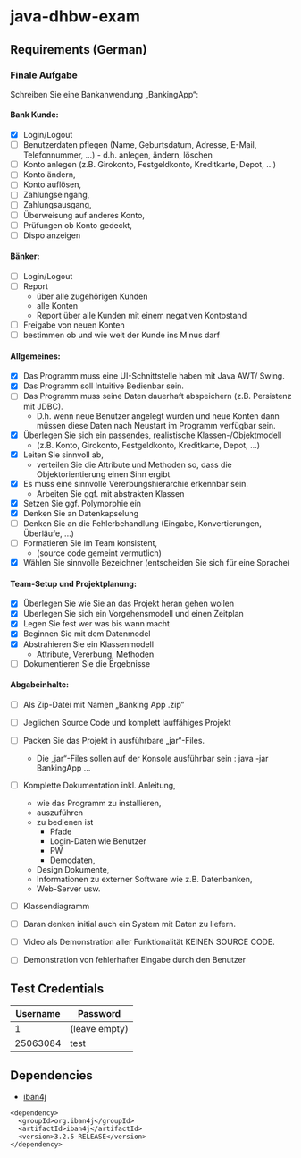# java-dhbw-exam

## Requirements (German)
### Finale Aufgabe
Schreiben Sie eine Bankanwendung „BankingApp“:
#### Bank Kunde:
- [x] Login/Logout
- [ ] Benutzerdaten pflegen (Name, Geburtsdatum, Adresse, E-Mail, Telefonnummer, ...) - d.h. anlegen, ändern, löschen
- [ ] Konto anlegen (z.B. Girokonto, Festgeldkonto, Kreditkarte, Depot, ...)
- [ ] Konto ändern, 
- [ ] Konto auflösen, 
- [ ] Zahlungseingang, 
- [ ] Zahlungsausgang, 
- [ ] Überweisung auf anderes Konto, 
- [ ] Prüfungen ob Konto gedeckt, 
- [ ] Dispo anzeigen
#### Bänker:
- [ ] Login/Logout
- [ ] Report 
  - über alle zugehörigen Kunden
  - alle Konten
  - Report über alle Kunden mit einem negativen Kontostand
- [ ] Freigabe von neuen Konten
- [ ] bestimmen ob und wie weit der Kunde ins Minus darf
#### Allgemeines:
- [x] Das Programm muss eine UI-Schnittstelle haben mit Java AWT/ Swing.
- [x] Das Programm soll Intuitive Bedienbar sein.
- [ ] Das Programm muss seine Daten dauerhaft abspeichern (z.B. Persistenz mit JDBC). 
  - D.h. wenn neue Benutzer angelegt wurden und neue Konten 
    dann müssen diese Daten nach Neustart im Programm verfügbar sein.
- [x] Überlegen Sie sich ein passendes, realistische Klassen-/Objektmodell
  - (z.B. Konto, Girokonto, Festgeldkonto, Kreditkarte, Depot, ...)
- [x] Leiten Sie sinnvoll ab, 
  - verteilen Sie die Attribute und Methoden so, dass die Objektorientierung einen Sinn ergibt
- [x] Es muss eine sinnvolle Vererbungshierarchie erkennbar sein.
  - Arbeiten Sie ggf. mit abstrakten Klassen
- [x] Setzen Sie ggf. Polymorphie ein
- [x] Denken Sie an Datenkapselung
- [ ] Denken Sie an die Fehlerbehandlung (Eingabe, Konvertierungen, Überläufe, ...)
- [ ] Formatieren Sie im Team konsistent, 
  - (source code gemeint vermutlich)
- [x] Wählen Sie sinnvolle Bezeichner (entscheiden Sie sich für eine Sprache)
#### Team-Setup und Projektplanung:
- [x] Überlegen Sie wie Sie an das Projekt heran gehen wollen
- [x] Überlegen Sie sich ein Vorgehensmodell und einen Zeitplan
- [x] Legen Sie fest wer was bis wann macht
- [x] Beginnen Sie mit dem Datenmodel
- [x] Abstrahieren Sie ein Klassenmodell
     - Attribute, Vererbung, Methoden
- [ ] Dokumentieren Sie die Ergebnisse
#### Abgabeinhalte:
- [ ] Als Zip-Datei mit Namen „Banking App <Gruppen-Id>.zip“
- [ ] Jeglichen Source Code und komplett lauffähiges Projekt
- [ ] Packen Sie das Projekt in ausführbare „jar“-Files. 
  - Die „jar“-Files sollen auf der Konsole ausführbar sein : java -jar BankingApp ...
- [ ] Komplette Dokumentation inkl. Anleitung, 
    - wie das Programm zu installieren, 
    - auszuführen
    - zu bedienen ist 
      - Pfade
      - Login-Daten wie Benutzer
      - PW
      - Demodaten, 
    - Design Dokumente,
    - Informationen zu externer Software wie z.B. Datenbanken, 
    - Web-Server usw.
- [ ] Klassendiagramm
- [ ] Daran denken initial auch ein System mit Daten zu liefern.
- [ ] Video als Demonstration aller Funktionalität KEINEN SOURCE CODE. 
- [ ] Demonstration von fehlerhafter Eingabe durch den Benutzer


## Test Credentials
| Username | Password      |
|----------|---------------|
| 1        | (leave empty) |
| 25063084    | test          |

## Dependencies
- [iban4j](https://github.com/arturmkrtchyan/iban4j)
```maven
<dependency>
  <groupId>org.iban4j</groupId>
  <artifactId>iban4j</artifactId>
  <version>3.2.5-RELEASE</version>
</dependency>
```